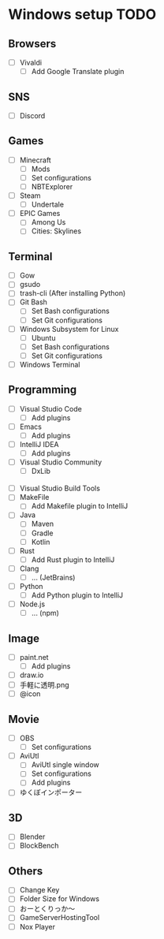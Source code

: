 # Windows setup TODO


## Browsers

- [ ] Vivaldi
  - [ ] Add Google Translate plugin

## SNS

- [ ] Discord

## Games

- [ ] Minecraft
  - [ ] Mods
  - [ ] Set configurations
  - [ ] NBTExplorer
- [ ] Steam
  - [ ] Undertale
- [ ] EPIC Games
  - [ ] Among Us
  - [ ] Cities: Skylines

## Terminal

- [ ] Gow
- [ ] gsudo
- [ ] trash-cli (After installing Python)
- [ ] Git Bash
  - [ ] Set Bash configurations
  - [ ] Set Git configurations
- [ ] Windows Subsystem for Linux
  - [ ] Ubuntu
  - [ ] Set Bash configurations
  - [ ] Set Git configurations
- [ ] Windows Terminal

## Programming

- [ ] Visual Studio Code
  - [ ] Add plugins
- [ ] Emacs
  - [ ] Add plugins
- [ ] IntelliJ IDEA
  - [ ] Add plugins
- [ ] Visual Studio Community
  - [ ] DxLib
<br /><br />
- [ ] Visual Studio Build Tools
- [ ] MakeFile
  - [ ] Add Makefile plugin to IntelliJ
- [ ] Java
  - [ ] Maven
  - [ ] Gradle
  - [ ] Kotlin
- [ ] Rust
  - [ ] Add Rust plugin to IntelliJ
- [ ] Clang
  - [ ] ... (JetBrains)
- [ ] Python
  - [ ] Add Python plugin to IntelliJ
- [ ] Node.js
  - [ ] ... (npm)

## Image

- [ ] paint.net
  - [ ] Add plugins
- [ ] draw.io
- [ ] 手軽に透明.png
- [ ] @icon

## Movie

- [ ] OBS
  - [ ] Set configurations
- [ ] AviUtl
  - [ ] AviUtl single window
  - [ ] Set configurations
  - [ ] Add plugins
- [ ] ゆくぼインポーター

## 3D

- [ ] Blender
- [ ] BlockBench

## Others

- [ ] Change Key
- [ ] Folder Size for Windows
- [ ] おーとくりっか～
- [ ] GameServerHostingTool
- [ ] Nox Player
